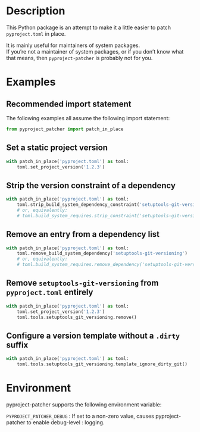 <!-- markdownlint-configure-file { "MD041": { "level": 1 } } -->

# Description

This Python package is an attempt to make it a little easier to
patch `pyproject.toml` in place.

It is mainly useful for maintainers of system packages.  
If you’re not a maintainer of system packages, or if you don’t know
what that means, then `pyproject-patcher` is probably not for you.

# Examples

## Recommended import statement

The following examples all assume the following import statement:

```py
from pyproject_patcher import patch_in_place
```

## Set a static project version

```py
with patch_in_place('pyproject.toml') as toml:
    toml.set_project_version('1.2.3')
```

## Strip the version constraint of a dependency

```py
with patch_in_place('pyproject.toml') as toml:
    toml.strip_build_system_dependency_constraint('setuptools-git-versioning')
    # or, equivalently:
    # toml.build_system_requires.strip_constraint('setuptools-git-versioning')
```

## Remove an entry from a dependency list

```py
with patch_in_place('pyproject.toml') as toml:
    toml.remove_build_system_dependency('setuptools-git-versioning')
    # or, equivalently:
    # toml.build_system_requires.remove_dependency('setuptools-git-versioning')
```

## Remove `setuptools-git-versioning` from `pyproject.toml` entirely

```py
with patch_in_place('pyproject.toml') as toml:
    toml.set_project_version('1.2.3')
    toml.tools.setuptools_git_versioning.remove()
```

## Configure a version template without a `.dirty` suffix

```py
with patch_in_place('pyproject.toml') as toml:
    toml.tools.setuptools_git_versioning.template_ignore_dirty_git()
```

# Environment

pyproject-patcher supports the following environment variable:

`PYPROJECT_PATCHER_DEBUG`
: If set to a non-zero value, causes pyproject-patcher to enable debug-level
: logging.

